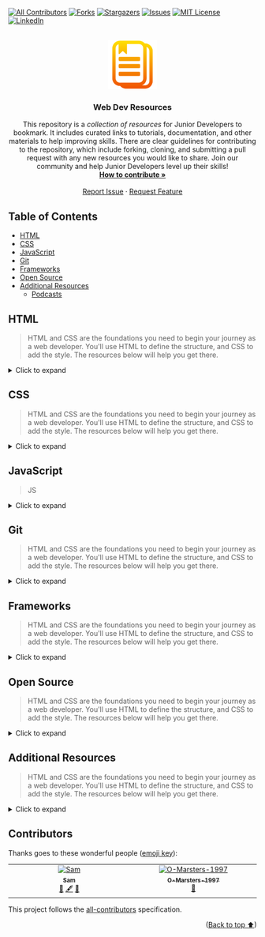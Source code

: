 <a id="readme-top"></a>

<!-- PROJECT SHIELDS -->

[![All Contributors][contributors-shield]][contributors-url]
[![Forks][forks-shield]][forks-url]
[![Stargazers][stars-shield]][stars-url]
[![Issues][issues-shield]][issues-url]
[![MIT License][license-shield]][license-url]
[![LinkedIn][linkedin-shield]][linkedin-url]

<!-- PROJECT LOGO -->
<br />
<div align="center">
  <a href="https://github.com/notMyFirstCodeo/web-dev-resources">
    <img src="images/logo.png" alt="Logo" width="100" height="100">
  </a>

<h3 align="center">Web Dev Resources</h3>

  <p align="center">
    This repository is a <em>collection of resources</em> for Junior Developers to bookmark. It includes curated links to tutorials, documentation, and other materials to help improving skills. There are clear guidelines for contributing to the repository, which include forking, cloning, and submitting a pull request with any new resources you would like to share. Join our community and help Junior Developers level up their skills!
    <br />
    <a href="https://github.com/notMyFirstCodeo/web-dev-resources/blob/main/CONTRIBUTING.md"><strong>How to contribute »</strong></a>
    <br />
    <br />
    <a href="https://github.com/notMyFirstCodeo/web-dev-resources/issues">Report Issue</a>
    ·
    <a href="https://github.com/notMyFirstCodeo/web-dev-resources/issues">Request Feature</a>
  </p>
</div>

<!-- TABLE OF CONTENTS -->

## Table of Contents

- [HTML](#html)
- [CSS](#css)
- [JavaScript](#javascript)
- [Git](#git)
- [Frameworks](#frameworks)
- [Open Source](#open-source)
- [Additional Resources](#additional-resources)
  - [Podcasts](#podcasts)

<!-- <details>
  <summary>Click to expand</summary>
  <ul>
    <li>
      <a href="#html">HTML</a>
    </li>
    <li>
      <a href="#css">CSS</a>
    </li>
    <li>
      <a href="#javascript">JavaScript</a>
    </li>
    <li>
      <a href="#git">Git</a>
    </li>
    <li>
      <a href="#frameworks">Frameworks</a>
    </li>
    <li>
      <a href="#open-source">Open Source</a>
    </li>
    <li>
      <a href="#additional-resources">Additional Resources</a>
      <ul>
        <li><a href="#podcasts">Podcasts</a></li>
      </ul>
    </li>
  </ul>
</details> -->

## HTML

> HTML and CSS are the foundations you need to begin your journey as a web developer. You'll use HTML to define the structure, and CSS to add the style. The resources below will help you get there.

<details><summary>Click to expand</summary>
<br>
<p>

| Website                                                                                      | Description                                                                                                      |
| -------------------------------------------------------------------------------------------- | ---------------------------------------------------------------------------------------------------------------- |
| [freeCodeCamp](https://www.freecodecamp.org/learn)                                           | Free course to learn Web Development.                                                                            |
| [Interneting Is Hard](https://www.internetingishard.com)                                     | Friendly web development tutorials for complete beginners.                                                       |
| [Learn to Code HTML & CSS](https://learn.shayhowe.com)                                       | The guide covers a variety of web design and development topics, ranging from beginner to advanced skill levels. |
| [HTML Elements](https://developer.mozilla.org/en-US/docs/Web/HTML/Element)                   | HTML elements reference by MDN.                                                                                  |
| [HTML Entity](https://css-tricks.com/snippets/html/glyphs/)                                  | HTML Entity Reference by CSS-Tricks.                                                                             |
| [HTML Shark](https://html-shark.com)                                                         | Smart moves and dirty tricks for coding websites, effects and elements in HTML.                                  |
| [Can I Use](https://caniuse.com)                                                             | Up-to-date browser support tables for support of front-end web technologies on desktop and mobile web browsers.  |
| [BEM](https://9elements.com/bem-cheat-sheet)                                                 | BEM naming cheat sheet.                                                                                          |
| [Autoprefixer](https://autoprefixer.github.io)                                               | Autoprefixer is a PostCSS plugin which parses your CSS and adds vendor prefixes.                                 |
| [Placeholder](https://placeholder.com)                                                       | How To Use Our Placeholders. Just specify the image size after our URL and you'll get a placeholder image.       |
| [DevProjects](https://www.codementor.io/projects/html_css)                                   | Practice your coding skills with free HTML/CSS projects. Projects vary from beginner to advanced level.          |
| [HTML Cheat Sheet](https://www.interviewbit.com/html-cheat-sheet/)                           | A Complete HTML Cheat Sheet to help you master HTML.                                                             |
| [HTML and HTML5 Interview Questions](https://www.interviewbit.com/html-interview-questions/) | A Complete list of HTML Interview Questions to help you ace your interview.                                      |

</p>
<p align="right">(<a href="#readme-top">Back to top ⬆</a>)</p>
</details>

## CSS

> HTML and CSS are the foundations you need to begin your journey as a web developer. You'll use HTML to define the structure, and CSS to add the style. The resources below will help you get there.

<details><summary>Click to expand</summary>
<br>
<p>

| Website                                                                                           | Description                                                                                                                     |
| ------------------------------------------------------------------------------------------------- | ------------------------------------------------------------------------------------------------------------------------------- |
| [CSS3 Properties](https://developer.mozilla.org/en-US/docs/Web/CSS/Reference)                     | CSS reference by MDN.                                                                                                           |
| [CSS Reference](https://cssreference.io)                                                          | A free visual guide to CSS.                                                                                                     |
| [CSS Layout](https://csslayout.io)                                                                | A collection of popular layouts and patterns made with CSS.                                                                     |
| [Modern CSS Solutions](https://moderncss.dev)                                                     | A series examining modern CSS solutions to problems.                                                                            |
| [CSS Diner](https://flukeout.github.io)                                                           | A fun game to help you learn and practice CSS selectors.                                                                        |
| [Flexbox Froggy](https://flexboxfroggy.com)                                                       | A game that helps you to learn CSS Flex.                                                                                        |
| [CSS TRICKS - Flexbox](https://css-tricks.com/snippets/css/a-guide-to-flexbox/)                   | A Complete Guide to Flexbox.                                                                                                    |
| [Grid by Example](https://gridbyexample.com)                                                      | Everything you need to learn CSS Grid Layout.                                                                                   |
| [Grid Garden](https://cssgridgarden.com)                                                          | A game for learning CSS Grid.                                                                                                   |
| [CSS TRICKS - A Complete Guide to Grid](https://css-tricks.com/snippets/css/complete-guide-grid/) | A comprehensive guide to CSS grid, focusing on all the settings both for the grid parent container and the grid child elements. |
| [Learn CSS Grid](https://learncssgrid.com)                                                        | A comprehensive guide to help you understand and learn CSS Grid Layout, by Jonathan Suh.                                        |
| [Can I Use](https://caniuse.com)                                                                  | Up-to-date browser support tables for support of front-end web technologies on desktop and mobile web browsers.                 |
| [CSS Effects](https://emilkowalski.github.io/css-effects-snippets/)                               | CSS Animations.                                                                                                                 |
| [CSS Cheat Sheet](https://www.interviewbit.com/css-cheat-sheet/)                                  | Brush up on your CSS Skills with this comprehensive Cheat Sheet.                                                                |

</p>
<p align="right">(<a href="#readme-top">Back to top ⬆</a>)</p>
</details>

<!-- JAVASCRIPT SECTION -->

## JavaScript

> JS

<details><summary>Click to expand</summary>
<br>
<p>

| Website                                            | Description                           |
| -------------------------------------------------- | ------------------------------------- |
| [freeCodeCamp](https://www.freecodecamp.org/learn) | Free course to learn Web Development. |

</p>
<p align="right">(<a href="#readme-top">Back to top ⬆</a>)</p>
</details>

<!-- GIT SECTION -->

## Git

> HTML and CSS are the foundations you need to begin your journey as a web developer. You'll use HTML to define the structure, and CSS to add the style. The resources below will help you get there.

<details><summary>Click to expand</summary>
<br>
<p>

| Website                                            | Description                           |
| -------------------------------------------------- | ------------------------------------- |
| [freeCodeCamp](https://www.freecodecamp.org/learn) | Free course to learn Web Development. |

</p>
<p align="right">(<a href="#readme-top">Back to top ⬆</a>)</p>
</details>

<!-- FRAMEWORKS SECTION -->

## Frameworks

> HTML and CSS are the foundations you need to begin your journey as a web developer. You'll use HTML to define the structure, and CSS to add the style. The resources below will help you get there.

<details><summary>Click to expand</summary>
<br>
<p>

| Website                                            | Description                           |
| -------------------------------------------------- | ------------------------------------- |
| [freeCodeCamp](https://www.freecodecamp.org/learn) | Free course to learn Web Development. |

</p>
<p align="right">(<a href="#readme-top">Back to top ⬆</a>)</p>
</details>

<!-- OPEN SOURCE SECTION -->

## Open Source

> HTML and CSS are the foundations you need to begin your journey as a web developer. You'll use HTML to define the structure, and CSS to add the style. The resources below will help you get there.

<details><summary>Click to expand</summary>
<br>
<p>

| Website                                            | Description                           |
| -------------------------------------------------- | ------------------------------------- |
| [freeCodeCamp](https://www.freecodecamp.org/learn) | Free course to learn Web Development. |

</p>
<p align="right">(<a href="#readme-top">Back to top ⬆</a>)</p>
</details>

<!-- ADDITIONAL RESOURCES -->

## Additional Resources

> HTML and CSS are the foundations you need to begin your journey as a web developer. You'll use HTML to define the structure, and CSS to add the style. The resources below will help you get there.

<details><summary>Click to expand</summary>
<br>
<p>

| Website                                            | Description                           |
| -------------------------------------------------- | ------------------------------------- |
| [freeCodeCamp](https://www.freecodecamp.org/learn) | Free course to learn Web Development. |

</p>
<p align="right">(<a href="#readme-top">Back to top ⬆</a>)</p>
</details>

## Contributors

Thanks goes to these wonderful people ([emoji key](https://allcontributors.org/docs/en/emoji-key)):

<!-- ALL-CONTRIBUTORS-LIST:START - Do not remove or modify this section -->
<!-- prettier-ignore-start -->
<!-- markdownlint-disable -->
<table>
  <tbody>
    <tr>
      <td align="center" valign="top" width="14.28%"><a href="https://www.sf-adams.com/"><img src="https://avatars.githubusercontent.com/u/35069870?v=4?s=100" width="100px;" alt="Sam"/><br /><sub><b>Sam</b></sub></a><br /><a href="https://github.com/notMyFirstCodeo/web-dev-resources/commits?author=sf-adams" title="Documentation">📖</a> <a href="#content-sf-adams" title="Content">🖋</a> <a href="#maintenance-sf-adams" title="Maintenance">🚧</a></td>
  <td align="center" valign="top" width="14.28%"><a href="https://github.com/O-Marsters-1997"><img src="https://avatars.githubusercontent.com/u/72571979?v=4?s=100" width="100px;" alt="O-Marsters-1997"/><br /><sub><b>O-Marsters-1997</b></sub></a><br /><a href="https://github.com/notMyFirstCodeo/web-dev-resources/commits?author=O-Marsters-1997" title="Documentation">📖</a></td>
    </tr>
  </tbody>
</table>

<!-- markdownlint-restore -->
<!-- prettier-ignore-end -->

<!-- ALL-CONTRIBUTORS-LIST:END -->

This project follows the [all-contributors](https://allcontributors.org) specification.

<p align="right">(<a href="#readme-top">Back to top ⬆</a>)</p>

<!-- MARKDOWN LINKS & IMAGES -->
<!-- https://www.markdownguide.org/basic-syntax/#reference-style-links -->

<!-- [contributors-shield]: https://img.shields.io/github/contributors/notMyFirstCodeo/web-dev-resources.svg?style=for-the-badge -->

[contributors-shield]: https://img.shields.io/github/all-contributors/notMyFirstCodeo/web-dev-resources.svg?color=brightgreen&style=for-the-badge
[contributors-url]: #contributors
[forks-shield]: https://img.shields.io/github/forks/notMyFirstCodeo/web-dev-resources.svg?style=for-the-badge
[forks-url]: https://github.com/notMyFirstCodeo/web-dev-resources/network/members
[stars-shield]: https://img.shields.io/github/stars/notMyFirstCodeo/web-dev-resources.svg?style=for-the-badge
[stars-url]: https://github.com/notMyFirstCodeo/web-dev-resources/stargazers
[issues-shield]: https://img.shields.io/github/issues/notMyFirstCodeo/web-dev-resources.svg?style=for-the-badge
[issues-url]: https://github.com/notMyFirstCodeo/web-dev-resources/issues
[license-shield]: https://img.shields.io/github/license/notMyFirstCodeo/web-dev-resources.svg?style=for-the-badge
[license-url]: https://github.com/notMyFirstCodeo/web-dev-resources/blob/master/LICENSE.txt
[linkedin-shield]: https://img.shields.io/badge/-LinkedIn-black.svg?style=for-the-badge&logo=linkedin&colorB=555
[linkedin-url]: https://linkedin.com/in/sf-adams
